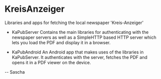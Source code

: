 KreisAnzeiger
=============

Libraries and apps for fetching the local newspaper 'Kreis-Anzeiger'

* KaPubServer
    Contains the main libraries for authenticating with the newspaper servers
    as well as a SimpleHTTP based HTTP server which lets you load the PDF and
    display it in a browser.

* KaPubAndroid
    An Android app that makes uses of the libraries in KaPubServer. It
    authenticates with the server, fetches the PDF and opens it in a PDF
    viewer on the device.

-- Sascha
